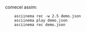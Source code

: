 comecei assim:

```
    asciinema rec -w 2.5 demo.json
    asciinema play demo.json
    asciinema rec demo.json
```

